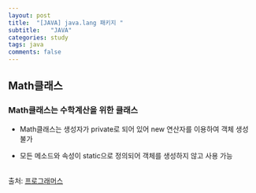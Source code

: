 ```yaml
---
layout: post
title:  "[JAVA] java.lang 패키지 "
subtitle:   "JAVA"
categories: study
tags: java
comments: false
---
```


## Math클래스

### Math클래스는 수학계산을 위한 클래스

- Math클래스는 생성자가 private로 되어 있어 new 연산자를 이용하여 객체 생성 불가

- 모든 메소드와 속성이 static으로 정의되어 객체를 생성하지 않고 사용 가능

<br>
출처: <a href="https://programmers.co.kr/">프로그래머스</a>